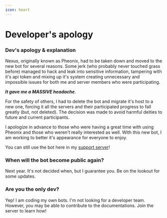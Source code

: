 ```yaml
---
icon: heart
---
```


# Developer's apology

### Dev's apology & explanation

Nexus, originally known as Pheonix, had to be taken down and moved to the new bot for several reasons. Some jerk (who probably never touched grass before) managed to hack and leak into sensitive information, tampering with it's api token and mixing up it's system creating unnecessary and impossible issues for both me and server members who were participating.

_**It gave me a MASSIVE headache**_.

For the safety of others, I had to delete the bot and migrate it's host to a new one, forcing it all the servers and their participated progress to fall greatly (but, not deleted). The decision was made to avoid harmful deities to future and current participants.

I apologize in advance to those who were having a great time with using Pheonix and those who weren't really interested as well. With this new bot, I am working to better it's appearance for everyone to enjoy.

You can still use the bot here in my [support server](https://discord.gg/YBS5AygwYT)!

### When will the bot become public again?

Next year. It's not decided when, but I guarantee you. Be on the lookout for some updates.

### Are you the only dev?

Yep! I am coding my own bots. I'm not looking for a developer team. However, you may be able to contribute to the documentations. Join the server to learn how!
